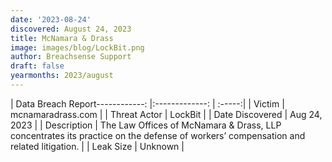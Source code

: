 ```yaml
---
date: '2023-08-24'
discovered: August 24, 2023
title: McNamara & Drass
image: images/blog/LockBit.png
author: Breachsense Support
draft: false
yearmonths: 2023/august
---
```


| Data Breach Report------------:     |:-------------:    | :-----:|
| Victim      | mcnamaradrass.com      | 
| Threat Actor      | LockBit      | 
| Date Discovered      | Aug 24, 2023      | 
| Description      | The Law Offices of McNamara & Drass, LLP concentrates its practice on the defense of workers’ compensation and related litigation.      | 
| Leak Size      | Unknown      | 

